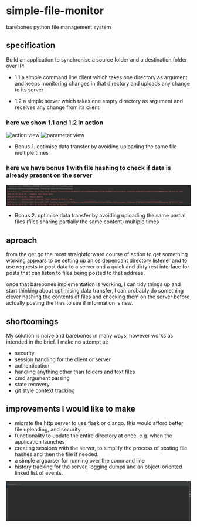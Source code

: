# simple-file-monitor
barebones python file management system

## specification

Build an application to synchronise a source folder and a destination folder over IP:

- 1.1 a simple command line client which takes one directory as argument and keeps
monitoring changes in that directory and uploads any change to its server

- 1.2 a simple server which takes one empty directory as argument and receives any change
from its client

### here we show 1.1 and 1.2 in action
![action view](https://raw.githubusercontent.com/bramreth/simple-file-monitor/main/assets/in_action.gif)
![parameter view](https://raw.githubusercontent.com/bramreth/simple-file-monitor/main/assets/dir_view.gif)

- Bonus 1. optimise data transfer by avoiding uploading the same file multiple times

### here we have bonus 1 with file hashing to check if data is already present on the server
![reduce uplaod_hash](https://raw.githubusercontent.com/bramreth/simple-file-monitor/main/assets/hash_comparison.jpg)

- Bonus 2. optimise data transfer by avoiding uploading the same partial files (files sharing
partially the same content) multiple times

## aproach
from the get go the most straightforward course of action to get something working appears to be setting up an os dependant directory listener and to use requests to post data to a server and a quick and dirty rest interface for posts that can listen to files being posted to that address.

once that barebones implementation is working, I can tidy things up and start thinking about optimising data transfer, I can probably do something clever hashing the contents of files and checking them on the server before actually posting the files to see if information is new.

## shortcomings
My solution is naive and barebones in many ways, however works as intended in the brief.
I make no attempt at:
- security
- session handling for the client or server
- authentication
- handling anything other than folders and text files
- cmd argument parsing
- state recovery
- git style context tracking

## improvements I would like to make
- migrate the http server to use flask or django. this would afford better file uploading, and security
- functionality to update the entire directory at once, e.g. when the application launches
- creating sessions with the server, to simplify the process of posting file hashes and then the file if needed.
- a simple argparser for running over the command line
- history tracking for the server, logging dumps and an object-oriented linked list of events.

![test results](https://raw.githubusercontent.com/bramreth/simple-file-monitor/main/assets/test_run.gif)
